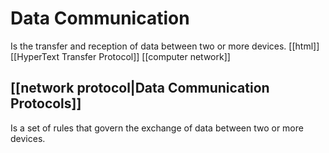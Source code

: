 # Data Communication

Is the transfer and reception of data between two or more devices.
[[html]]
[[HyperText Transfer Protocol]]
[[computer network]]

## [[network protocol|Data Communication Protocols]]
Is a set of rules that govern the exchange of data between two or more devices.

